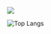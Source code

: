 <picture>
  <source
    srcset="https://github-readme-stats.vercel.app/api?username=xarlos89&show_icons=true&theme=dark"
    media="(prefers-color-scheme: dark)"
  />
  <source
    srcset="https://github-readme-stats.vercel.app/api?username=xarlos89&show_icons=true"
    media="(prefers-color-scheme: light), (prefers-color-scheme: no-preference)"
  />
  <img src="https://github-readme-stats.vercel.app/api?username=xarlos89&show_icons=true" />
</picture>

![Top Langs](https://github-readme-stats.vercel.app/api/top-langs/?username=xarlos89&layout=compact)
